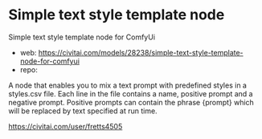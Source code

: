 Simple text style template node
========================
Simple text style template node for ComfyUi
* web: https://civitai.com/models/28238/simple-text-style-template-node-for-comfyui
* repo:

A node that enables you to mix a text prompt with predefined styles in a styles.csv file. Each line in the file contains a name, positive prompt and a negative prompt. Positive prompts can contain the phrase {prompt} which will be replaced by text specified at run time.

https://civitai.com/user/fretts4505

